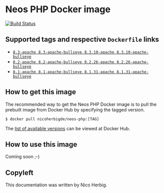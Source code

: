 # Neos PHP Docker image

[![Build Status](https://github.com/nicoherbigio/docker-neos-php/actions/workflows/build-docker-images.yml/badge.svg)](https://github.com/nicoherbigio/docker-neos-php/actions/workflows/build-docker-images.yml)

## Supported tags and respective `Dockerfile` links

 * [`8.3-apache`, `8.3-apache-bullseye`, `8.3.10-apache`, `8.3.10-apache-bullseye`](https://github.com/nicoherbigio/docker-neos-php/blob/main/8.3/debian/apache/default/Dockerfile)
 * [`8.2-apache`, `8.2-apache-bullseye`, `8.2.26-apache`, `8.2.26-apache-bullseye`](https://github.com/nicoherbigio/docker-neos-php/blob/main/8.2/debian/apache/default/Dockerfile)
 * [`8.1-apache`, `8.1-apache-bullseye`, `8.1.31-apache`, `8.1.31-apache-bullseye`](https://github.com/nicoherbigio/docker-neos-php/blob/main/8.1/debian/apache/default/Dockerfile)

## How to get this image

The recommended way to get the Neos PHP Docker image is to pull the prebuilt image from Docker Hub by specifying the tagged version.

```console
$ docker pull nicoherbigde/neos-php:[TAG]
```

The [list of available versions](https://hub.docker.com/r/nicoherbigde/neos-php/tags) can be viewed at Docker Hub.

## How to use this image

Coming soon ;-)

## Copyleft

This documentation was written by Nico Herbig.
